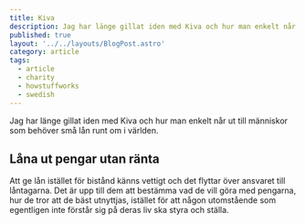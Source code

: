 ```yaml
---
title: Kiva
description: Jag har länge gillat iden med Kiva och hur man enkelt når ut till människor som behöver små lån runt om i världen.
published: true
layout: '../../layouts/BlogPost.astro'
category: article
tags:
  - article
  - charity
  - howstuffworks
  - swedish
---
```


Jag har länge gillat iden med Kiva och hur man enkelt når ut till människor som behöver små lån runt om i världen.
<!--more-->

## Låna ut pengar utan ränta

 Att ge lån istället för bistånd känns vettigt och det flyttar över ansvaret till låntagarna. Det är upp till dem att bestämma vad de vill göra med pengarna, hur de tror att de bäst utnyttjas, istället för att någon utomstående som egentligen inte förstår sig på deras liv ska styra och ställa.
